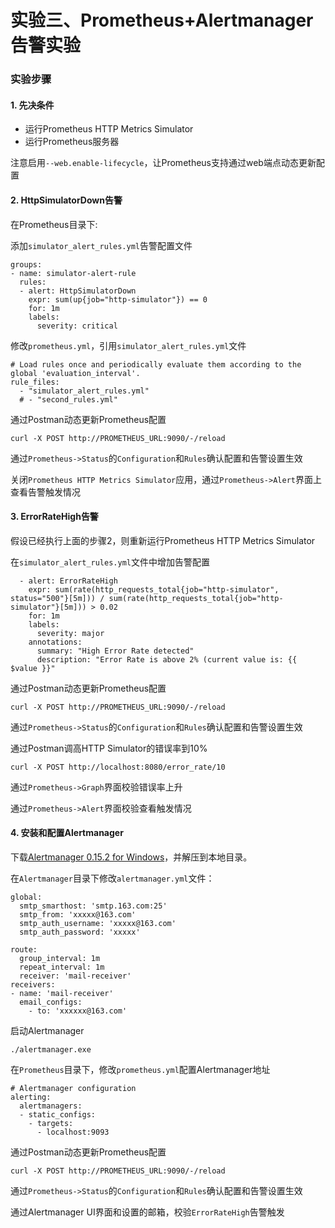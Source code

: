 实验三、Prometheus+Alertmanager告警实验
======

### 实验步骤

#### 1. 先决条件

* 运行Prometheus HTTP Metrics Simulator
* 运行Prometheus服务器

注意启用`--web.enable-lifecycle`，让Prometheus支持通过web端点动态更新配置

#### 2. HttpSimulatorDown告警

在Prometheus目录下:

添加`simulator_alert_rules.yml`告警配置文件

```
groups:
- name: simulator-alert-rule
  rules:
  - alert: HttpSimulatorDown
    expr: sum(up{job="http-simulator"}) == 0
    for: 1m
    labels:
      severity: critical
```

修改`prometheus.yml`，引用`simulator_alert_rules.yml`文件

```
# Load rules once and periodically evaluate them according to the global 'evaluation_interval'.
rule_files:
  - "simulator_alert_rules.yml"
  # - "second_rules.yml"

```

通过Postman动态更新Prometheus配置
```
curl -X POST http://PROMETHEUS_URL:9090/-/reload
```

通过`Prometheus->Status`的`Configuration`和`Rules`确认配置和告警设置生效

关闭`Prometheus HTTP Metrics Simulator`应用，通过`Prometheus->Alert`界面上查看告警触发情况


#### 3. ErrorRateHigh告警

假设已经执行上面的步骤2，则重新运行Prometheus HTTP Metrics Simulator

在`simulator_alert_rules.yml`文件中增加告警配置

```
  - alert: ErrorRateHigh
    expr: sum(rate(http_requests_total{job="http-simulator", status="500"}[5m])) / sum(rate(http_requests_total{job="http-simulator"}[5m])) > 0.02
    for: 1m
    labels:
      severity: major
    annotations:
      summary: "High Error Rate detected"
      description: "Error Rate is above 2% (current value is: {{ $value }}"
```

通过Postman动态更新Prometheus配置
```
curl -X POST http://PROMETHEUS_URL:9090/-/reload
```

通过`Prometheus->Status`的`Configuration`和`Rules`确认配置和告警设置生效

通过Postman调高HTTP Simulator的错误率到10%
```
curl -X POST http://localhost:8080/error_rate/10
```

通过`Prometheus->Graph`界面校验错误率上升

通过`Prometheus->Alert`界面校验查看触发情况

#### 4. 安装和配置Alertmanager

下载[Alertmanager 0.15.2 for Windows](https://github.com/prometheus/alertmanager/releases/download/v0.15.2/alertmanager-0.15.2.windows-amd64.tar.gz)，并解压到本地目录。

在`Alertmanager`目录下修改`alertmanager.yml`文件：
```
global:
  smtp_smarthost: 'smtp.163.com:25'
  smtp_from: 'xxxxx@163.com'
  smtp_auth_username: 'xxxxx@163.com'
  smtp_auth_password: 'xxxxx'

route:
  group_interval: 1m
  repeat_interval: 1m
  receiver: 'mail-receiver'
receivers:
- name: 'mail-receiver'
  email_configs:
    - to: 'xxxxxx@163.com' 

```

启动Alertmanager
```
./alertmanager.exe
```

在`Prometheus`目录下，修改`prometheus.yml`配置Alertmanager地址
```
# Alertmanager configuration
alerting:
  alertmanagers:
  - static_configs:
    - targets:
      - localhost:9093
```

通过Postman动态更新Prometheus配置
```
curl -X POST http://PROMETHEUS_URL:9090/-/reload
```

通过`Prometheus->Status`的`Configuration`和`Rules`确认配置和告警设置生效

通过Alertmanager UI界面和设置的邮箱，校验`ErrorRateHigh`告警触发





